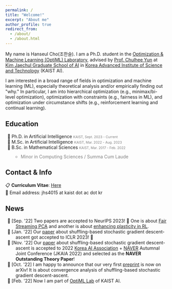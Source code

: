 ```yaml
---
permalink: /
title: "Welcome!"
excerpt: "About me"
author_profile: true
redirect_from: 
  - /about/
  - /about.html
---
```


<style>
gray { color: gray; font-size: 75%;}
.nobull {
  margin:0px; padding:0px;
  list-style: none;
  padding-left: 2rem;
  text-indent: -1.6rem;
}
.nobull2 {
  line-height:1em;
  padding-left: 1rem;
  text-indent: 0rem;
}
</style>

My name is Hanseul Cho(조한슬). I am a Ph.D. student in the [Optimization & Machine Learning (OptiML) Laboratory](https://chulheeyun.github.io), advised by [Prof. Chulhee Yun](https://chulheeyun.github.io) at [Kim Jaechul Graduate School of AI](https://gsai.kaist.ac.kr) in [Korea Advanced Institute of Science and Technology](https://www.kaist.ac.kr/en/) (KAIST AI).

I am interested in a broad range of fields in optimization and machine learning (ML), especially theoretical analysis and/or empirically finding out "why." In particular, I am into hierarchical optimization (e.g., minimax/bi-level optimization), optimization with constraints (e.g., fairness in ML), and optimization under circumstance shifts (e.g., reinforcement learning and continual learning).  

Education
---

<ul class="nobull">
  <li>🏫 Ph.D. in Artificial Intelligence <gray>KAIST, Sept. 2023 - Current</gray></li>
  <li>🏫 M.Sc. in Artificial Intelligence <gray>KAIST, Mar. 2022 - Aug. 2023</gray></li>
  <li>🏫 B.Sc. in Mathematical Sciences <gray>KAIST, Mar. 2017 - Feb. 2022</gray></li>
    <ul class="nobull2" style="color:gray">
    <li>Minor in Computing Sciences / Summa Cum Laude</li>
    </ul>
</ul>

Contact & Info
---

📋 **Curriculum Vitae**: [Here](../files/Curriculum_Vitae__Hanseul_Cho.pdf)  
📧 Email address: jhs4015 at kaist dot ac dot kr  

News
---

<ul class="nobull">
  <li>📰 [Sep. '22] Two papers are accepted to NeurIPS 2023! 🎉 One is about <a href="https://arxiv.org/abs/2310.18593">Fair Streaming PCA</a> and another is about <a href="https://arxiv.org/abs/2306.10711">enhancing plasticity in RL</a>.</li>
  <li>📰 [Jan. '22] Our <a href="https://openreview.net/forum?id=6xXtM8bFFJ">paper</a> about shuffling-based stochastic gradient descent-ascent got accepted to ICLR 2023! 🎉</li>
  <li>📰 [Nov. '22] Our <a href="https://arxiv.org/abs/2210.05995">paper</a> about shuffling-based stochastic gradient descent-ascent is accepted to 2022 <a href="http://aiassociation.kr">Korea AI Association</a> + <a href="https://www.navercorp.com/en">NAVER</a> Autumnal Joint Conference (JKAIA 2022) and selected as the <b>NAVER Outstanding Theory Paper</b>! </li>
  <li>📰 [Oct. '22] I am happy to announce that our very first <a href="https://arxiv.org/abs/2210.05995">preprint</a> is now on arXiv!  It is about convergence analysis of shuffling-based stochastic gradient descent-ascent. </li>
  <li>📰 [Feb. '22] Now I am part of <a href="https://chulheeyun.github.io">OptiML Lab</a> of KAIST AI. </li>
</ul>

